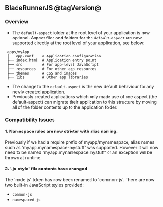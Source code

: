 ## BladeRunnerJS @tagVersion@

### Overview

- The `default-aspect` folder at the root level of your application is now optional. Aspect files and folders for the `default-aspect` are now supported directly at the root level of your application, see below:

```
 apps/myApp
 ├── app.conf    # Application configuration
 ├── index.html  # Application entry point
 ├── src         # For app-level JavaScript
 ├── resources   # For other app resources
 ├── themes      # CSS and images
 ├── libs        # Other app libraries
```

- The change to the `default-aspect` is the new default behaviour for any newly created application. 
- Previously created applications which only made use of one aspect (the default-aspect) can migrate their application to this structure by moving all of the folder contents up to the application folder. 

### Compatibility Issues

#### 1. Namespace rules are now stricter with alias naming.

Previously if we had a require prefix of myapp/mynamespace, alias names such as 'myapp.mynamespace-mystuff' was supported. However it 
will now need to be named 'myapp.mynamespace.mystuff' or an exception will be thrown at runtime.

#### 2. '.js-style' file contents have changed
The 'node.js' token has now been renamed to 'common-js'. There are now two built-in JavaScript styles provided:

  * `common-js`
  * `namespaced-js`